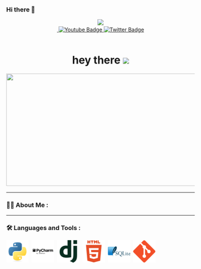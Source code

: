 ### Hi there 👋

<!--
**OreoLand123/OreoLand123** is a ✨ _special_ ✨ repository because its `README.md` (this file) appears on your GitHub profile.

Here are some ideas to get you started:

- 🔭 I’m currently working on ...
- 🌱 I’m currently learning ...
- 👯 I’m looking to collaborate on ...
- 🤔 I’m looking for help with ...
- 💬 Ask me about ...
- 📫 How to reach me: ...
- 😄 Pronouns: ...
- ⚡ Fun fact: ...
-->

<div id="header" align="center">
  <img src=https://media4.giphy.com/media/hS42TuYYnANLFR9IRQ/200w.webp?cid=ecf05e47wwc1f4q3db9ujzzb095whpililnhbxbcxnnp33d3&rid=200w.webp&ct=ts/>
  <div id="badges">
  <a href="your-linkedin-URL">
    <img src="https://img.shields.io/badge/-Telegram-black?logo=Telegram&logoColor=white" alt=""/>
  </a>
  <a href="your-youtube-URL">
    <img src="https://img.shields.io/badge/-Instagram-black?logo=Instagram&logoColor=white" alt="Youtube Badge"/>
  </a>
  <a href="your-twitter-URL">
    <img src="https://img.shields.io/badge/-VK-black?logo=VK&logoColor=white" alt="Twitter Badge"/>
  </a>
</div>
   <img src="https://komarev.com/ghpvc/?username=OreoLand123&style=for-the-badge&color=000000" alt=""/>
  <h1>
  hey there
  <img src="https://media.giphy.com/media/hvRJCLFzcasrR4ia7z/giphy.gif" width="30px"/>
</h1>
</div>
<div align="center">
  <img src="https://media3.giphy.com/media/hgQ9LQX4iLfAjBZJBr/giphy.gif?cid=ecf05e47xu9q7ejwvmnmom24w32l2ypz8l1cvuvk32avn1mr&rid=giphy.gif&ct=g" width="600" height="300"/>
</div>

---

### :woman_technologist: About Me :





---

### :hammer_and_wrench: Languages and Tools :
<div>
  <img src="https://github.com/devicons/devicon/blob/master/icons/python/python-original.svg" title="Python" alt="Python" width="60" height="60"/>&nbsp;
  <img src="https://github.com/devicons/devicon/blob/master/icons/pycharm/pycharm-plain-wordmark.svg" title="Pycharm" alt="Pycharm" width="60" height="60"/>&nbsp;
  <img src="https://github.com/devicons/devicon/blob/master/icons/django/django-plain.svg" title="Django" alt="Django" width="60" height="60"/>&nbsp;
  <img src="https://github.com/devicons/devicon/blob/master/icons/html5/html5-plain-wordmark.svg" title="HTML" alt="HTML" width="60" height="60"/>&nbsp;
  <img src="https://github.com/devicons/devicon/blob/master/icons/sqlite/sqlite-original-wordmark.svg" title="SQLite" alt="SQLite" width="60" height="60"/>&nbsp;
  <img src="https://github.com/devicons/devicon/blob/master/icons/git/git-plain.svg" title="Git" alt="Git" width="60" height="60"/>&nbsp;
</div>
